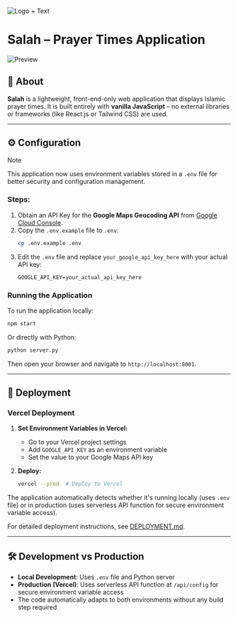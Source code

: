 ![Logo + Text](https://github.com/user-attachments/assets/1cedf954-9dc6-43bd-888a-522c27dc5619)

# Salah – Prayer Times Application

![Preview](https://i.imgur.com/qqloCvY.png)

## 🕌 About

**Salah** is a lightweight, front-end-only web application that displays Islamic prayer times. It is built entirely with **vanilla JavaScript** – no external libraries or frameworks (like React.js or Tailwind CSS) are used.

---

## ⚙️ Configuration

> [!NOTE]
> This application now uses environment variables stored in a `.env` file for better security and configuration management.

### Steps:

1. Obtain an API Key for the **Google Maps Geocoding API** from [Google Cloud Console](https://console.cloud.google.com/).
2. Copy the `.env.example` file to `.env`:
   ```bash
   cp .env.example .env
   ```
3. Edit the `.env` file and replace `your_google_api_key_here` with your actual API key:
   ```env
   GOOGLE_API_KEY=your_actual_api_key_here
   ```

### Running the Application

To run the application locally:

```bash
npm start
```

Or directly with Python:

```bash
python server.py
```

Then open your browser and navigate to `http://localhost:8001`.

---

## 🚀 Deployment

### Vercel Deployment

1. **Set Environment Variables in Vercel:**
   - Go to your Vercel project settings
   - Add `GOOGLE_API_KEY` as an environment variable
   - Set the value to your Google Maps API key

2. **Deploy:**
   ```bash
   vercel --prod  # Deploy to Vercel
   ```

The application automatically detects whether it's running locally (uses `.env` file) or in production (uses serverless API function for secure environment variable access).

For detailed deployment instructions, see [DEPLOYMENT.md](DEPLOYMENT.md).

---

## 🛠️ Development vs Production

- **Local Development**: Uses `.env` file and Python server
- **Production (Vercel)**: Uses serverless API function at `/api/config` for secure environment variable access
- The code automatically adapts to both environments without any build step required
